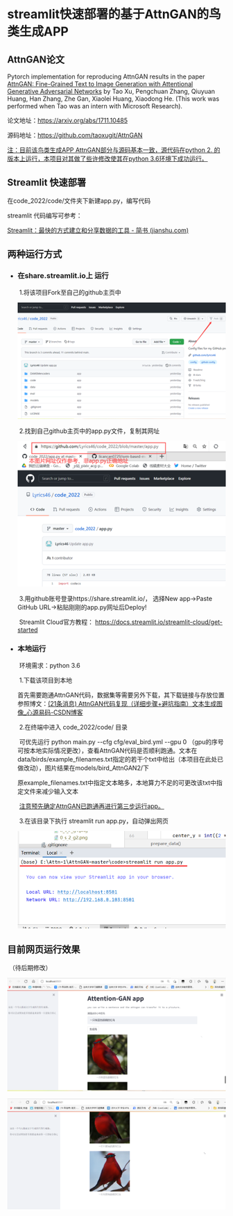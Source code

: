 # streamlit快速部署的基于AttnGAN的鸟类生成APP

## **AttnGAN论文**

Pytorch implementation for reproducing AttnGAN results in the paper [AttnGAN: Fine-Grained Text to Image Generation
with Attentional Generative Adversarial Networks](http://openaccess.thecvf.com/content_cvpr_2018/papers/Xu_AttnGAN_Fine-Grained_Text_CVPR_2018_paper.pdf) by Tao Xu, Pengchuan Zhang, Qiuyuan Huang, Han Zhang, Zhe Gan, Xiaolei Huang, Xiaodong He. (This work was performed when Tao was an intern with Microsoft Research). 

论文地址：https://arxiv.org/abs/1711.10485

源码地址：https://github.com/taoxugit/AttnGAN

<u>注：目前该鸟类生成APP AttnGAN部分与源码基本一致，源代码在python 2. 的版本上运行，本项目对其做了些许修改使其在python 3.6环境下成功运行。</u>

## **Streamlit 快速部署**

在code_2022/code/文件夹下新建app.py，编写代码

streamlit 代码编写可参考：

[Streamlit：最快的方式建立和分享数据的工具 - 简书 (jianshu.com)](https://www.jianshu.com/p/e13380072bcb)

## 两种运行方式

- ### 在share.streamlit.io上 运行

  ​	1.将该项目Fork至自己的github主页中

  <img src=".\READMEimg\fork.png" alt="fork" style="zoom: 50%;" />

  ​	2.找到自己github主页中的app.py文件，复制其网址

  <img src=".\READMEimg\address.png" alt="address" style="zoom:50%;" />

  ​	3.用github账号登录https://share.streamlit.io/，  选择New app->Paste GitHub URL->粘贴刚刚的app.py网址后Deploy!

  ​	Streamlit Cloud官方教程：	https://docs.streamlit.io/streamlit-cloud/get-started

  

- ### 本地运行

  ​	环境需求：python 3.6

  ​	 1.下载该项目到本地

  ​			首先需要跑通AttnGAN代码，数据集等需要另外下载，其下载链接与存放位置参照博文：[(21条消息) AttnGAN代码复现（详细步骤+避坑指南）文本生成图像_心源易码-CSDN博客](https://blog.csdn.net/air__Heaven/article/details/122458499)

  ​	 2.在终端中进入  code_2022/code/ 目录
  
  ​			可优先运行  python main.py --cfg cfg/eval_bird.yml --gpu 0    （gpu的序号可按本地实际情况更改），查看AttnGAN代码是否顺利跑通。文本在data/birds/example_filenames.txt指定的若干个txt中给出（本项目在此处已做改动），图片结果在models/bird_AttnGAN2/下
  
  ​			原example_filenames.txt中指定文本略多，本地算力不足的可更改该txt中指定文件来减少输入文本
  
  ​			<u>注意预先确定AttnGAN已跑通再进行第三步运行app。</u>
  
  ​     3.在该目录下执行 streamlit run app.py，自动弹出网页
  
  <img src=".\READMEimg\runapp.png" alt="runapp"  />

## 目前网页运行效果

​			（待后期修改）

![app1](.\READMEimg\app1.png)

![app2](.\READMEimg\app2.png)


